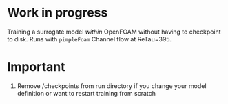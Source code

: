 # Work in progress
Training a surrogate model _within_ OpenFOAM without having to checkpoint to disk.
Runs with `pimpleFoam`
Channel flow at ReTau=395.

# Important
1. Remove /checkpoints from run directory if you change your model definition or want to restart training from scratch
